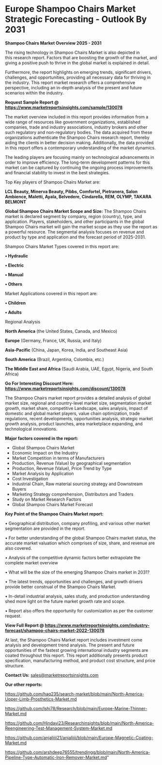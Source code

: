  # Europe Shampoo Chairs Market Strategic Forecasting - Outlook By 2031

<Strong> Shampoo Chairs Market Overview 2025 - 2031</strong>

The rising technology in Shampoo Chairs Market is also depicted in this research report. Factors that are boosting the growth of the market, and giving a positive push to thrive in the global market is explained in detail.

Furthermore, the report highlights on emerging trends, significant drivers, challenges, and opportunities, providing all necessary data for thriving in the industry. This report market research offers a comprehensive perspective, including an in-depth analysis of the present and future scenarios within the industry.

<strong>Request Sample Report @ <a href=https://www.marketreportsinsights.com/sample/130078>https://www.marketreportsinsights.com/sample/130078</a></strong>

The market overview included in this report provides information from a wide range of resources like government organizations, established companies, trade and industry associations, industry brokers and other such regulatory and non-regulatory bodies. The data acquired from these organizations authenticate the Shampoo Chairs research report, thereby aiding the clients in better decision making. Additionally, the data provided in this report offers a contemporary understanding of the market dynamics.

The leading players are focusing mainly on technological advancements in order to improve efficiency. The long-term development patterns for this market can be captured by continuing the ongoing process improvements and financial stability to invest in the best strategies.

Top Key players of Shampoo Chairs Market are:

<strong>LCL Beauty, Minerva Beauty, Pibbs, Comfortel, Pietranera, Salon Ambience, Maletti, Ayala, Belvedere, Cindarella, REM, OLYMP, TAKARA BELMONT</strong>

<strong><b>Global Shampoo Chairs Market Scope and Size:</b></strong>
The Shampoo Chairs market is declared segment by company, region (country), type, and application. Players, stakeholders, and other participants in the global Shampoo Chairs market will gain the market scope as they use the report as a powerful resource. The segmental analysis focuses on revenue and product by type and application and the forecast period of 2025-2031.

Shampoo Chairs Market Types covered in this report are:

<strong>• Hydraulic

• Electric

• Manual

• Others</strong>

Market Applications covered in this report are:

<strong>• Children

• Adults</strong> 

Regional Analysis

<strong>North America</strong> (the United States, Canada, and Mexico)

<strong>Europe</strong> (Germany, France, UK, Russia, and Italy)

<strong>Asia-Pacific</strong> (China, Japan, Korea, India, and Southeast Asia)

<strong>South America</strong> (Brazil, Argentina, Colombia, etc.)

<strong>The Middle East and Africa</strong> (Saudi Arabia, UAE, Egypt, Nigeria, and South Africa)

<strong>Go For Interesting Discount Here: <a href=https://www.marketreportsinsights.com/discount/130078>https://www.marketreportsinsights.com/discount/130078</a></strong>

The Shampoo Chairs market report provides a detailed analysis of global market size, regional and country-level market size, segmentation market growth, market share, competitive Landscape, sales analysis, impact of domestic and global market players, value chain optimization, trade regulations, recent developments, opportunities analysis, strategic market growth analysis, product launches, area marketplace expanding, and technological innovations.

<strong><b>Major factors covered in the report:</b></strong>
<ul>
  <li>Global Shampoo Chairs Market </li>
  <li>Economic Impact on the Industry</li>
  <li>Market Competition in terms of Manufacturers</li>
  <li>Production, Revenue (Value) by geographical segmentation</li>
  <li>Production, Revenue (Value), Price Trend by Type</li>
  <li>Market Analysis by Application</li>
  <li>Cost Investigation</li>
  <li>Industrial Chain, Raw material sourcing strategy and Downstream Buyers</li>
  <li>Marketing Strategy comprehension, Distributors and Traders</li>
  <li>Study on Market Research Factors</li>
  <li>Global Shampoo Chairs Market Forecast</li>
</ul>

<strong><b>Key Point of the Shampoo Chairs Market report:</b></strong>

• Geographical distribution, company profiling, and various other market segmentation are provided in the report.

• For better understanding of the global Shampoo Chairs market status, the accurate market valuation which comprises of size, share, and revenue are also covered.

• Analysis of the competitive dynamic factors better extrapolate the complete market overview

• What will be the size of the emerging Shampoo Chairs market in 2031?

• The latest trends, opportunities and challenges, and growth drivers provide better construal of the Shampoo Chairs Market.

• In-detail industrial analysis, sales study, and production understanding shed more light on the future market growth rate and scope.

• Report also offers the opportunity for customization as per the customer request.

<strong><b>View Full Report @ <a href=https://www.marketreportsinsights.com/industry-forecast/shampoo-chairs-market-2022-130078>https://www.marketreportsinsights.com/industry-forecast/shampoo-chairs-market-2022-130078</a></b></strong>


At last, the Shampoo Chairs Market report includes investment come analysis and development trend analysis. The present and future opportunities of the fastest growing international industry segments are coated throughout this report. This report additionally presents product specification, manufacturing method, and product cost structure, and price structure.

<strong>Contact Us:</strong>
sales@marketreportsinsights.com

<strong>Our other reports:</strong>

<a href=https://github.com/haq235/search-market/blob/main/North-America-Upper-Limb-Prosthetics-Market.md>https://github.com/haq235/search-market/blob/main/North-America-Upper-Limb-Prosthetics-Market.md</a>

<a href=https://github.com/Ishi78/Research/blob/main/Europe-Marine-Thinner-Market.md>https://github.com/Ishi78/Research/blob/main/Europe-Marine-Thinner-Market.md</a>

<a href=https://github.com/Hindavi23/Researchinsights/blob/main/North-America-Reengineering-Test-Management-System-Market.md>https://github.com/Hindavi23/Researchinsights/blob/main/North-America-Reengineering-Test-Management-System-Market.md</a>

<a href=https://github.com/anjaliiii21/anjaliiii/blob/main/Europe-Magnetic-Coating-Market.md>https://github.com/anjaliiii21/anjaliiii/blob/main/Europe-Magnetic-Coating-Market.md</a>

<a href=https://github.com/arshdeep76555/trendingg/blob/main/North-America-Pipeline-Type-Automatic-Iron-Remover-Market.md>https://github.com/arshdeep76555/trendingg/blob/main/North-America-Pipeline-Type-Automatic-Iron-Remover-Market.md</a>"
